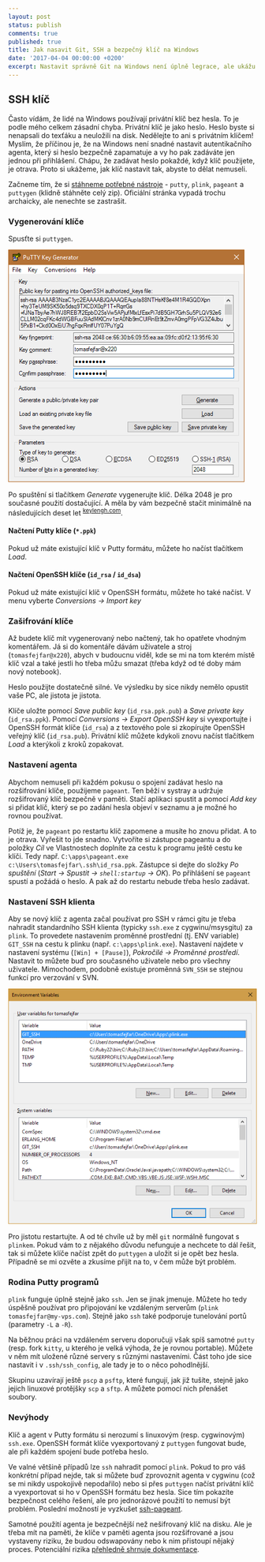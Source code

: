 ```yaml
---
layout: post
status: publish
comments: true
published: true
title: Jak nasavit Git, SSH a bezpečný klíč na Windows 
date: '2017-04-04 00:00:00 +0200'
excerpt: Nastavit správně Git na Windows není úplně legrace, ale ukážu vám, jak na to. Na konci budete mít lepší a bezpečnější řešení, které zapadá do Windows ekosystému.   
---
```


## SSH klíč

Často vídám, že lidé na Windows používají privátní klíč bez hesla. To je podle mého celkem zásadní chyba. Privátní klíč je jako heslo. Heslo byste si nenapsali do texťáku a neuložili na disk. Nedělejte to ani s privátním klíčem! Myslím, že příčinou je, že na Windows není snadné nastavit autentikačního agenta, který si heslo bezpečně zapamatuje a vy ho pak zadáváte jen jednou při přihlášení. Chápu, že zadávat heslo pokaždé, když klíč použijete, je otrava. Proto si ukážeme, jak klíč nastavit tak, abyste to dělat nemuseli.  

Začneme tím, že si [stáhneme potřebné nástroje](http://www.chiark.greenend.org.uk/~sgtatham/putty/latest.html) - `putty`, `plink`, `pageant` a `puttygen` (klidně stáhněte celý zip). Oficiální stránka vypadá trochu archaicky, ale nenechte se zastrašit. 

### Vygenerování klíče

Spusťte si `puttygen`.

![Image](/images/posts/git-ssh-key/puttygen.png)

Po spuštění si tlačítkem *Generate* vygenerujte klíč. Délka 2048 je pro současné použití dostačující. A měla by vám bezpečně stačit minimálně na následujících deset let <sup>[keylengh.com](https://www.keylength.com/en/compare/)</sup>.  

#### Načtení Putty klíče (`*.ppk`)

Pokud už máte existující klíč v Putty formátu, můžete ho načíst tlačítkem *Load*. 

#### Načtení OpenSSH klíče (`id_rsa` / `id_dsa`)

Pokud už máte existující klíč v OpenSSH formátu, můžete ho také načíst. V menu vyberte *Conversions → Import key*

### Zašifrování klíče

Až budete klíč mít vygenerovaný nebo načtený, tak ho opatřete vhodným komentářem. Já si do komentáře dávám uživatele a stroj (`tomasfejfar@x220`), abych v budoucnu viděl, kde se mi na tom kterém místě klíč vzal a také jestli ho třeba můžu smazat (třeba když od té doby mám nový notebook). 

Heslo použijte dostatečně silné. Ve výsledku by sice nikdy nemělo opustit vaše PC, ale jistota je jistota. 

Klíče uložte pomocí *Save public key* (`id_rsa.ppk.pub`) a *Save private key* (`id_rsa.ppk`). Pomocí *Conversions → Export OpenSSH key* si vyexportujte i OpenSSH formát klíče (`id_rsa`) a z textového pole si zkopírujte OpenSSH veřejný klíč (`id_rsa.pub`). Privátní klíč můžete kdykoli znovu načíst tlačítkem *Load* a kterýkoli z kroků zopakovat.  

### Nastavení agenta

Abychom nemuseli při každém pokusu o spojení zadávat heslo na rozšifrování klíče, použijeme `pageant`. Ten běží v systray a udržuje rozšifrovaný klíč bezpečně v paměti. Stačí aplikaci spustit a pomocí *Add key* si přidat klíč, který se po zadání hesla objeví v seznamu a je možné ho rovnou používat. 

Potíž je, že `pageant` po restartu klíč zapomene a musíte ho znovu přidat. A to je otrava. Vyřešit to jde snadno. Vytvoříte si zástupce pageantu a do položky *Cíl* ve Vlastnostech doplníte za cestu k programu ještě cestu ke klíči. Tedy např. `C:\apps\pageant.exe c:\Users\tomasfejfar\.ssh\id_rsa.ppk`. Zástupce si dejte do složky *Po spuštění* (*Start → Spustit → `shell:startup` → OK*). Po přihlášení se `pageant` spustí a požádá o heslo. A pak až do restartu nebude třeba heslo zadávat. 

### Nastavení SSH klienta

Aby se nový klíč z agenta začal používat pro SSH v rámci gitu je třeba nahradit standardního SSH klienta (typicky `ssh.exe` z cygwinu/msysgitu) za `plink`. To provedete nastavením proměnné prostřední (tj. ENV variable) `GIT_SSH` na cestu k plinku (např. `c:\apps\plink.exe`). Nastavení najdete v nastavení systému (`[Win] + [Pause]`), *Pokročilé → Proměnné prostředí*. Nastavit to můžete buď pro současného uživatele nebo pro všechny uživatele. Mimochodem, podobně existuje proměnná `SVN_SSH` se stejnou funkcí pro verzování v SVN. 

![Image](/images/posts/git-ssh-key/env-var.png)

Pro jistotu restartujte. A od té chvíle už by měl `git` normálně fungovat s `plinkem`. Pokud vám to z nějakého důvodu nefunguje a nechcete to dál řešit, tak si můžete klíče načíst zpět do `puttygen` a uložit si je opět bez hesla. Případně se mi ozvěte a zkusíme přijít na to, v čem může být problém. 

### Rodina Putty programů

`plink` funguje úplně stejně jako `ssh`. Jen se jinak jmenuje. Můžete ho tedy úspěšně používat pro připojování ke vzdáleným serverům (`plink tomasfejfar@my-vps.com`). Stejně jako `ssh` také podporuje tunelování portů (parametry `-L` a `-R`).

Na běžnou práci na vzdáleném serveru doporučuji však spíš samotné `putty` (resp. fork `kitty`, u kterého je velká výhoda, že je rovnou portable). Můžete v něm mít uložené různé servery s různými nastaveními. Část toho jde sice nastavit i v `.ssh/ssh_config`, ale tady je to o něco pohodlnější. 

Skupinu uzavírají ještě `pscp` a `psftp`, které fungují, jak již tušíte, stejně jako jejich linuxové protějšky `scp` a `sftp`. A můžete pomocí nich přenášet soubory. 

### Nevýhody

Klíč a agent v Putty formátu si nerozumí s linuxovým (resp. cygwinovým) `ssh.exe`. OpenSSH formát klíče vyexportovaný z `puttygen` fungovat bude, ale při každém spojení bude potřeba heslo. 

Ve valné většině případů lze `ssh` nahradit pomocí `plink`. Pokud to pro váš konkrétní případ nejde, tak si můžete buď zprovoznit agenta v cygwinu (což se mi nikdy uspokojivě nepodařilo) nebo si přes `puttygen` načíst privátní klíč a vyexportovat si ho v OpenSSH formátu bez hesla. Sice tím pokazíte bezpečnost celého řešení, ale pro jednorázové použití to nemusí být problém. Poslední možností je vyzkušet [ssh-pageant](https://github.com/cuviper/ssh-pageant). 

Samotné použití agenta je bezpečnější než nešifrovaný klíč na disku. Ale je třeba mít na paměti, že klíče v paměti agenta jsou rozšifrované a jsou vystaveny riziku, že budou odswapovány nebo k nim přistoupí nějaký proces. Potenciální rizika [přehledně shrnuje dokumentace](https://the.earth.li/~sgtatham/putty/0.60/htmldoc/Chapter9.html#pageant-security).  
